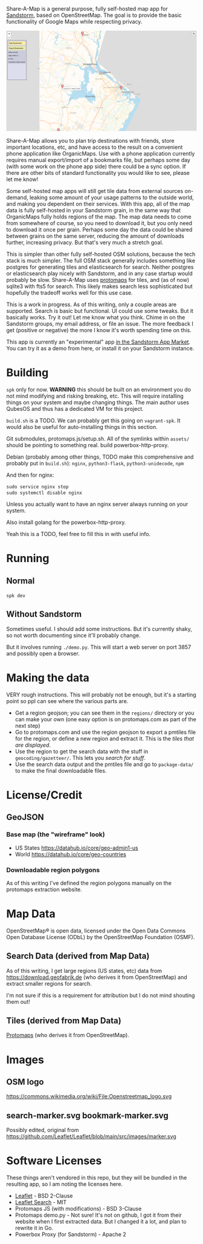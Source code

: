Share-A-Map is a general purpose, fully self-hosted map app for [Sandstorm](https://sandstorm.io), based on OpenStreetMap. The goal is to provide the basic functionality of Google Maps while respecting privacy.

![Screenshot](market/screenshots/screenshot-1.png)

Share-A-Map allows you to plan trip destinations with friends, store important locations, etc, and have access to the result on a convenient phone application like OrganicMaps. Use with a phone application currently requires manual export/import of a bookmarks file, but perhaps some day (with some work on the phone app side) there could be a sync option. If there are other bits of standard functionality you would like to see, please let me know!

Some self-hosted map apps will still get tile data from external sources on-demand, leaking some amount of your usage patterns to the outside world, and making you dependent on their services. With this app, all of the map data is fully self-hosted in your Sandstorm grain, in the same way that OrganicMaps fully holds regions of the map. The map data needs to come from somewhere of course, so you need to download it, but you only need to download it once per grain. Perhaps some day the data could be shared between grains on the same server, reducing the amount of downloads further, increasing privacy. But that's very much a stretch goal.

This is simpler than other fully self-hosted OSM solutions, because the tech stack is much simpler. The full OSM stack generally includes something like postgres for generating tiles and elasticsearch for search. Neither postgres or elasticsearch play nicely with Sandstorm, and in any case startup would probably be slow. Share-A-Map uses [protomaps](https://protomaps.com) for tiles, and (as of now) sqlite3 with fts5 for search. This likely makes search less sophisticated but hopefully the tradeoff works well for this use case.

This is a work in progress. As of this writing, only a couple areas are supported. Search is basic but functional. UI could use some tweaks. But it basically works. Try it out! Let me know what you think. Chime in on the Sandstorm groups, my email address, or file an issue. The more feedback I get (positive or negative) the more I know it's worth spending time on this.

This app is currently an "experimental" app [in the Sandstorm App Market](https://apps.sandstorm.io/app/m3ctajcm6nnpce287r0a4t52ackzv7p7mmffrw88nge64fp0m8yh?experimental=true). You can try it as a demo from here, or install it on your Sandstorm instance.

# Building

`spk` only for now. **WARNING** this should be built on an environment you do not mind modifying and risking breaking, etc. This will require installing things on your system and maybe changing things. The main author uses QubesOS and thus has a dedicated VM for this project.

`build.sh` is a TODO. We can probably get this going on `vagrant-spk`. It would also be useful for auto-installing things in this section.

Git submodules, protomaps.js/setup.sh. All of the symlinks within `assets/` should be pointing to something real. build powerbox-http-proxy.

Debian (probably among other things, TODO make this comprehensive and probably put in `build.sh`): `nginx`, `python3-flask`, `python3-unidecode`, `npm`

And then for nginx:

```
sudo service nginx stop
sudo systemctl disable nginx
```

Unless you actually want to have an nginx server always running on your system.

Also install golang for the powerbox-http-proxy.

Yeah this is a TODO, feel free to fill this in with useful info.

# Running

## Normal

`spk dev`

## Without Sandstorm

Sometimes useful. I should add some instructions. But it's currently shaky, so not worth documenting since it'll probably change.

But it involves running `./demo.py`. This will start a web server on port 3857 and possibly open a browser.

# Making the data

VERY rough instructions. This will probably not be enough, but it's a starting point so ppl can see where the various parts are.

* Get a region geojson; you can see them in the `regions/` directory or you can make your own (one easy option is on protomaps.com as part of the next step)
* Go to protomaps.com and use the region geojson to export a pmtiles file for the region, or define a new region and extract it. This is the _tiles that are displayed_.
* Use the region to get the search data with the stuff in `geocoding/gazetteer/`. This lets you _search for stuff_.
* Use the search data output and the pmtiles file and go to `package-data/` to make the final downloadable files.

# License/Credit

## GeoJSON

### Base map (the "wireframe" look)

* US States https://datahub.io/core/geo-admin1-us
* World https://datahub.io/core/geo-countries

### Downloadable region polygons

As of this writing I've defined the region polygons manually on the protomaps extraction website.

# Map Data

OpenStreetMap® is open data, licensed under the Open Data Commons Open Database License (ODbL) by the OpenStreetMap Foundation (OSMF).

## Search Data (derived from Map Data)

As of this writing, I get large regions (US states, etc) data from https://download.geofabrik.de (who derives it from OpenStreetMap) and extract smaller regions for search.

I'm not sure if this is a requirement for attribution but I do not mind shouting them out!

## Tiles (derived from Map Data)

[Protomaps](https://protomaps.com) (who derives it from OpenStreetMap).

# Images

## OSM logo

https://commons.wikimedia.org/wiki/File:Openstreetmap_logo.svg

## search-marker.svg bookmark-marker.svg

Possibly edited, original from https://github.com/Leaflet/Leaflet/blob/main/src/images/marker.svg

# Software Licenses

These things aren't vendored in this repo, but they will be bundled in the resulting app, so I am noting the licenses here.

* [Leaflet](https://github.com/Leaflet/Leaflet) - BSD 2-Clause
* [Leaflet Search](https://github.com/stefanocudini/leaflet-search) - MIT
* Protomaps JS (with modifications) - BSD 3-Clause
* Protomaps demo.py - Not sure! It's not on github, I got it from their website when I first extracted data. But I changed it a lot, and plan to rewrite it in Go.
* Powerbox Proxy (for Sandstorm) - Apache 2
